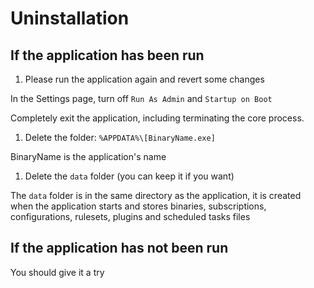 # Uninstallation

## If the application has been run

1. Please run the application again and revert some changes

In the Settings page, turn off `Run As Admin` and `Startup on Boot`

Completely exit the application, including terminating the core process.

1. Delete the folder: `%APPDATA%\[BinaryName.exe]`

BinaryName is the application's name

1. Delete the `data` folder (you can keep it if you want)

The `data` folder is in the same directory as the application, it is created when the application starts and stores binaries, subscriptions, configurations, rulesets, plugins and scheduled tasks files

## If the application has not been run

You should give it a try
